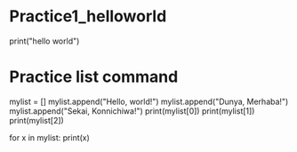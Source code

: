 # Practice1_helloworld
print("hello world")

# Practice list command
mylist = []
mylist.append("Hello, world!")
mylist.append("Dunya, Merhaba!")
mylist.append("Sekai, Konnichiwa!")
print(mylist[0]) 
print(mylist[1]) 
print(mylist[2]) 

for x in mylist:
    print(x)
